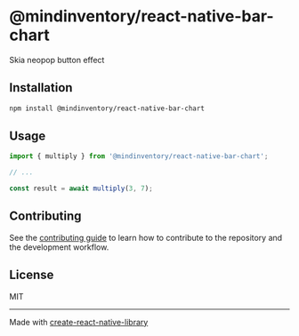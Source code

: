 # @mindinventory/react-native-bar-chart

Skia neopop button effect

## Installation

```sh
npm install @mindinventory/react-native-bar-chart
```

## Usage

```js
import { multiply } from '@mindinventory/react-native-bar-chart';

// ...

const result = await multiply(3, 7);
```

## Contributing

See the [contributing guide](CONTRIBUTING.md) to learn how to contribute to the repository and the development workflow.

## License

MIT

---

Made with [create-react-native-library](https://github.com/callstack/react-native-builder-bob)
